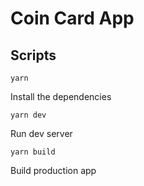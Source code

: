 # Coin Card App

## Scripts

`yarn`

Install the dependencies

`yarn dev`

Run dev server

`yarn build`

Build production app
